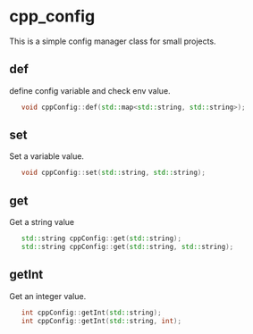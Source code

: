 # cpp_config


This is a simple config manager class for small projects.


## def  
define config variable and check env value.
```cpp
   void cppConfig::def(std::map<std::string, std::string>);
```


## set
Set a variable value.
```cpp
   void cppConfig::set(std::string, std::string);
```


## get
Get a string value
```cpp
   std::string cppConfig::get(std::string);
   std::string cppConfig::get(std::string, std::string);
```


## getInt
Get an integer value.
```cpp
   int cppConfig::getInt(std::string);
   int cppConfig::getInt(std::string, int);
```



